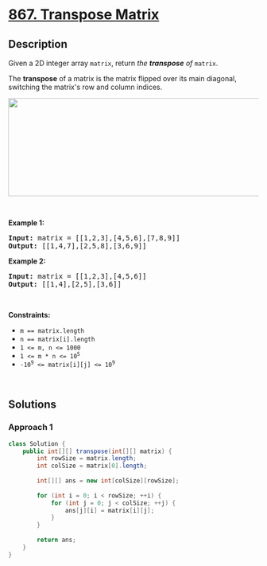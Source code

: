 # [867. Transpose Matrix](https://leetcode.com/problems/transpose-matrix)

## Description

<p>Given a 2D integer array <code>matrix</code>, return <em>the <strong>transpose</strong> of</em> <code>matrix</code>.</p>

<p>The <strong>transpose</strong> of a matrix is the matrix flipped over its main diagonal, switching the matrix&#39;s row and column indices.</p>

<p><img alt="" src="https://fastly.jsdelivr.net/gh/doocs/leetcode@main/solution/0800-0899/0867.Transpose%20Matrix/images/hint_transpose.png" style="width: 600px; height: 197px;" /></p>
<p>&nbsp;</p>

<p><strong class="example">Example 1:</strong></p>
<pre>
<strong>Input:</strong> matrix = [[1,2,3],[4,5,6],[7,8,9]]
<strong>Output:</strong> [[1,4,7],[2,5,8],[3,6,9]]
</pre>

<p><strong class="example">Example 2:</strong></p>
<pre>
<strong>Input:</strong> matrix = [[1,2,3],[4,5,6]]
<strong>Output:</strong> [[1,4],[2,5],[3,6]]
</pre>
<p>&nbsp;</p>

<p><strong>Constraints:</strong></p>
<ul>
    <li><code>m == matrix.length</code></li>
    <li><code>n == matrix[i].length</code></li>
    <li><code>1 &lt;= m, n &lt;= 1000</code></li>
    <li><code>1 &lt;= m * n &lt;= 10<sup>5</sup></code></li>
    <li><code>-10<sup>9</sup> &lt;= matrix[i][j] &lt;= 10<sup>9</sup></code></li>
</ul>
<p>&nbsp;</p>

## Solutions

### **Approach 1**

```java
class Solution {
    public int[][] transpose(int[][] matrix) {
        int rowSize = matrix.length;
        int colSize = matrix[0].length;
        
        int[][] ans = new int[colSize][rowSize];
        
        for (int i = 0; i < rowSize; ++i) {
            for (int j = 0; j < colSize; ++j) {
                ans[j][i] = matrix[i][j];
            }
        }
        
        return ans;
    }
}
```

<!-- tabs:end -->